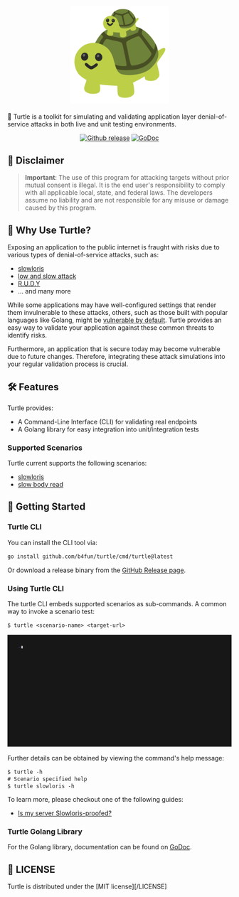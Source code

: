 <h3 align="center">
    <a href="https://github.com/b4fun/turtle">
        <img src="docs/assets/turtle-logo.png" width="220px" style="inline-block" />
    </a>
</h3>

🐢 Turtle is a toolkit for simulating and validating application layer denial-of-service attacks in both live and unit testing environments.

<p align="center">
    <a href="https://github.com/b4fun/turtle/releases"><img src="https://img.shields.io/github/release/b4fun/turtle.svg" alt="Github release"></a>
    <a href="https://pkg.go.dev/github.com/b4fun/turtle"><img src="https://pkg.go.dev/badge/github.com/b4fun/turtle.svg" alt="GoDoc" /></a>
</p>

## 🚨 Disclaimer

> **Important**: The use of this program for attacking targets without prior mutual consent is illegal. It is the end user's responsibility to comply with all applicable local, state, and federal laws. The developers assume no liability and are not responsible for any misuse or damage caused by this program.

## 🎯 Why Use Turtle?

Exposing an application to the public internet is fraught with risks due to various types of denial-of-service attacks, such as:

- [slowloris][cf_slowloris]
- [low and slow attack][cf_low_and_slow]
- [R.U.D.Y][cf_rudy]
- ... and many more

While some applications may have well-configured settings that render them invulnerable to these attacks, others, such as those built with popular languages like Golang, might be [vulnerable by default][gonuts_slowloris].
Turtle provides an easy way to validate your application against these common threats to identify risks.

Furthermore, an application that is secure today may become vulnerable due to future changes.
Therefore, integrating these attack simulations into your regular validation process is crucial.

## 🛠 Features

Turtle provides:

- A Command-Line Interface (CLI) for validating real endpoints
- A Golang library for easy integration into unit/integration tests

### Supported Scenarios

Turtle current supports the following scenarios:

- [slowloris][cf_slowloris]
- [slow body read][cf_low_and_slow]

## 🚀 Getting Started

### Turtle CLI

You can install the CLI tool via:

```bash
go install github.com/b4fun/turtle/cmd/turtle@latest
```

Or download a release binary from the [GitHub Release page][gh_release].

### Using Turtle CLI

The turtle CLI embeds supported scenarios as sub-commands. A common way to invoke a scenario test:

```
$ turtle <scenario-name> <target-url>
```

![](/docs/demo/demo.gif)

Further details can be obtained by viewing the command's help message:


```
$ turtle -h
# Scenario specified help
$ turtle slowloris -h
```

To learn more, please checkout one of the following guides:

- [Is my server Slowloris-proofed?](/docs/usage/cli-slowloris.md)

### Turtle Golang Library

For the Golang library, documentation can be found on [GoDoc][godoc].

## 📜 LICENSE

Turtle is distributed under the [MIT license][/LICENSE]

[cf_slowloris]: https://www.cloudflare.com/learning/ddos/ddos-attack-tools/slowloris/
[cf_low_and_slow]: https://www.cloudflare.com/learning/ddos/ddos-low-and-slow-attack/
[cf_rudy]: https://www.cloudflare.com/learning/ddos/ddos-attack-tools/r-u-dead-yet-rudy/
[gonuts_slowloris]: https://groups.google.com/g/golang-nuts/c/MFZd6b8zQTQ
[gh_release]: https://github.com/b4fun/turtle/releases
[godoc]: http://godoc.org/github.com/b4fun/turtle